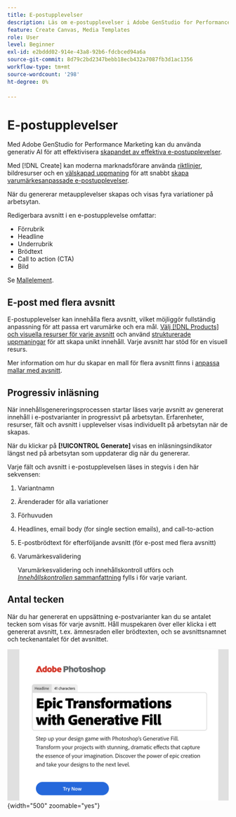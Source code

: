```yaml
---
title: E-postupplevelser
description: Läs om e-postupplevelser i Adobe GenStudio for Performance Marketing.
feature: Create Canvas, Media Templates
role: User
level: Beginner
exl-id: e2bddd02-914e-43a8-92b6-fdcbced94a6a
source-git-commit: 8d79c2bd2347bebb18ecb432a7087fb3d1ac1356
workflow-type: tm+mt
source-wordcount: '298'
ht-degree: 0%

---
```


# E-postupplevelser

Med Adobe GenStudio for Performance Marketing kan du använda generativ AI för att effektivisera [skapandet av effektiva e-postupplevelser](/help/user-guide/create/create-email-experience.md).

Med [!DNL Create] kan moderna marknadsförare använda [riktlinjer](/help/user-guide/guidelines/overview.md), bildresurser och en [välskapad uppmaning](/help/user-guide/effective-prompts.md) för att snabbt [skapa varumärkesanpassade e-postupplevelser](/help/user-guide/create/create-email-experience.md).

När du genererar metaupplevelser skapas och visas fyra variationer på arbetsytan.

Redigerbara avsnitt i en e-postupplevelse omfattar:

* Förrubrik
* Headline
* Underrubrik
* Brödtext
* Call to action (CTA)
* Bild

Se [Mallelement](/help/user-guide/content/use-templates.md#template-elements).

<!-- ## Email capabilities

Content creators and marketers can produce brand-consistent email experiences in GenStudio for Performance Marketing. -->

## E-post med flera avsnitt

E-postupplevelser kan innehålla flera avsnitt, vilket möjliggör fullständig anpassning för att passa ert varumärke och era mål. [Välj [!DNL Products] och visuella resurser för varje avsnitt](/help/user-guide/create/create-email-experience.md#add-parameters) och använd [strukturerade uppmaningar](/help/user-guide/effective-prompts.md#structured-prompts) för att skapa unikt innehåll. Varje avsnitt har stöd för en visuell resurs.

Mer information om hur du skapar en mall för flera avsnitt finns i [anpassa mallar med avsnitt](/help/user-guide/content/customize-template.md#sections-or-groups).

## Progressiv inläsning

När innehållsgenereringsprocessen startar läses varje avsnitt av genererat innehåll i e-postvarianter in progressivt på arbetsytan. Erfarenheter, resurser, fält och avsnitt i upplevelser visas individuellt på arbetsytan när de skapas.

När du klickar på **[!UICONTROL Generate]** visas en inläsningsindikator längst ned på arbetsytan som uppdaterar dig när du genererar.

Varje fält och avsnitt i e-postupplevelsen läses in stegvis i den här sekvensen:

1. Variantnamn
1. Ärenderader för alla variationer
1. Förhuvuden
1. Headlines, email body (for single section emails), and call-to-action
1. E-postbrödtext för efterföljande avsnitt (för e-post med flera avsnitt)
1. Varumärkesvalidering

   Varumärkesvalidering och innehållskontroll utförs och [_Innehållskontrollen_ sammanfattning](/help/user-guide/guidelines/brand-validation.md#content-check-summary) fylls i för varje variant.

## Antal tecken

När du har genererat en uppsättning e-postvarianter kan du se antalet tecken som visas för varje avsnitt. Håll muspekaren över eller klicka i ett genererat avsnitt, t.ex. ämnesraden eller brödtexten, och se avsnittsnamnet och teckenantalet för det avsnittet.

![Antal tecken](/help/assets/character-count.png){width="500" zoomable="yes"}
